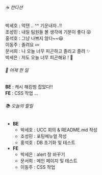 ###### ☕ 컨디션   
박세호 : 억텐 .. ^^ 기운내자..!!     
조성민 : 내일 팀원들 볼 생각에 기분이 좋다 😝   
홍석호 : 그냥 나쁘지 않다~~😃   
이동주 : 졸려요 :zzz:    
문서희 : 나 오늘 너무 피곤하고 졸리고 졸려 ✨   
박세은 : 저도 오늘 너무 피곤해요 ! 🥰   

###### 🐾 어제 한 일   
**BE** : 캐시 해킹범 잡았다!!   
**FE** : CSS 작업 ...   

###### 📚 오늘의 할일   
- **BE**
  - 박세호 : UCC 회의 & README.md 작성   
  - 조성민 : 포팅메뉴얼 작성   
  - 홍석호 : DB 초기화 및 테스트
- **FE** 
  - 박세은 : alert 창 바꾸기     
  - 문서희 : 메인 페이지 및 테스트   
  - 이동주 : CSS 작업   